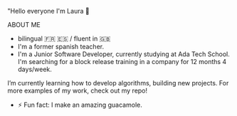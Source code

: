 "Hello everyone I'm Laura 👋

ABOUT ME 
* bilingual 🇫🇷 🇪🇸 / fluent in 🇬🇧
* I'm a former spanish teacher. 
* I'm a Junior Software Developer, currently studying at Ada Tech School. I'm searching for a block release training in a company for 12 months 4 days/week. 

I’m currently learning how to develop algorithms, building new projects. For more examples of my work, check out my repo! 

- ⚡ Fun fact: I make an amazing guacamole. 

